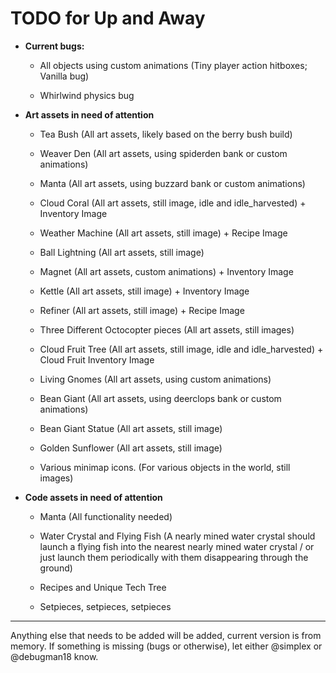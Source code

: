 # TODO for Up and Away

+ **Current bugs:**

	+ All objects using custom animations (Tiny player action hitboxes; Vanilla bug)

	+ Whirlwind physics bug

+ **Art assets in need of attention**

	+ Tea Bush (All art assets, likely based on the berry bush build)

	+ Weaver Den (All art assets, using spiderden bank or custom animations)

	+ Manta (All art assets, using buzzard bank or custom animations)

	+ Cloud Coral (All art assets, still image, idle and idle_harvested) + Inventory Image

	+ Weather Machine (All art assets, still image) + Recipe Image

	+ Ball Lightning (All art assets, still image)

	+ Magnet (All art assets, custom animations) + Inventory Image

	+ Kettle (All art assets, still image) + Inventory Image
 
	+ Refiner (All art assets, still image) + Recipe Image

	+ Three Different Octocopter pieces (All art assets, still images)

	+ Cloud Fruit Tree (All art assets, still image, idle and idle_harvested) + Cloud Fruit Inventory Image

	+ Living Gnomes (All art assets, using custom animations)

	+ Bean Giant (All art assets, using deerclops bank or custom animations)

	+ Bean Giant Statue (All art assets, still image)

	+ Golden Sunflower (All art assets, still image)

	+ Various minimap icons. (For various objects in the world, still images)

+ **Code assets in need of attention**

	+ Manta (All functionality needed)

	+ Water Crystal and Flying Fish (A nearly mined water crystal should launch a flying fish into the nearest nearly mined water crystal / or just launch them periodically with them disappearing through the ground)

	+ Recipes and Unique Tech Tree

	+ Setpieces, setpieces, setpieces

******

Anything else that needs to be added will be added, current version is from memory. 
If something is missing (bugs or otherwise), let either @simplex or @debugman18 know.

<!--
vim: ft=markdown nofoldenable
-->
